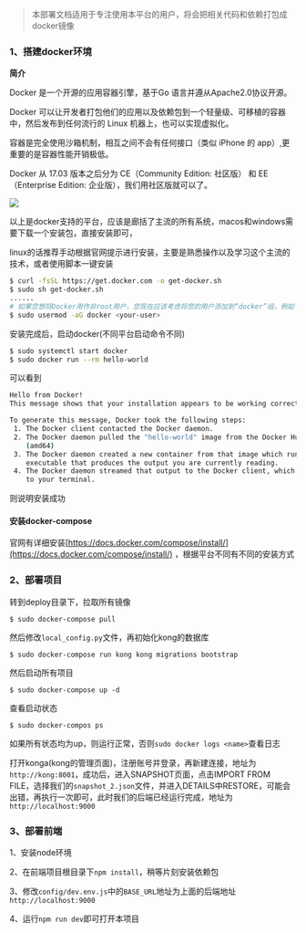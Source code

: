 > 本部署文档适用于专注使用本平台的用户，将会把相关代码和依赖打包成docker镜像

### 1、搭建docker环境

**简介**

Docker 是一个开源的应用容器引擎，基于Go 语言并遵从Apache2.0协议开源。

Docker 可以让开发者打包他们的应用以及依赖包到一个轻量级、可移植的容器中，然后发布到任何流行的 Linux 机器上，也可以实现虚拟化。

容器是完全使用沙箱机制，相互之间不会有任何接口（类似 iPhone 的 app）,更重要的是容器性能开销极低。

Docker 从 17.03 版本之后分为 CE（Community Edition: 社区版） 和 EE（Enterprise Edition: 企业版），我们用社区版就可以了。

  

![](http://tcloud-static.oss-cn-beijing.aliyuncs.com/tcloud_git/WeWork%20Helper20190911110330.png)

以上是docker支持的平台，应该是廊括了主流的所有系统，macos和windows需要下载一个安装包，直接安装即可，

linux的话推荐手动根据官网提示进行安装，主要是熟悉操作以及学习这个主流的技术，或者使用脚本一键安装

```bash
$ curl -fsSL https://get.docker.com -o get-docker.sh
$ sudo sh get-docker.sh
......
# 如果您想将Docker用作非root用户，您现在应该考虑将您的用户添加到“docker”组，例如：
$ sudo usermod -aG docker <your-user>
```

安装完成后，启动docker(不同平台启动命令不同)

```bash
$ sudo systemctl start docker
$ sudo docker run --rm hello-world
```

可以看到

```bash
Hello from Docker!
This message shows that your installation appears to be working correctly.

To generate this message, Docker took the following steps:
 1. The Docker client contacted the Docker daemon.
 2. The Docker daemon pulled the "hello-world" image from the Docker Hub.
    (amd64)
 3. The Docker daemon created a new container from that image which runs the
    executable that produces the output you are currently reading.
 4. The Docker daemon streamed that output to the Docker client, which sent it
    to your terminal.
```

则说明安装成功

#### 安装docker-compose

官网有详细安装[https://docs.docker.com/compose/install/](https://docs.docker.com/compose/install/)  ，根据平台不同有不同的安装方式



### 2、部署项目

转到deploy目录下，拉取所有镜像

```
$ sudo docker-compose pull
```

然后修改`local_config.py`文件，再初始化kong的数据库

```
$ sudo docker-compose run kong kong migrations bootstrap
```

然后启动所有项目

```
$ sudo docker-compose up -d
```

查看启动状态

```
$ sudo docker-compos ps
```

如果所有状态均为up，则运行正常，否则`sudo docker logs <name>`查看日志

打开konga(kong的管理页面)，注册账号并登录，再新建连接，地址为`http://kong:8001`，成功后，进入SNAPSHOT页面，点击IMPORT FROM FILE，选择我们的`snapshot_2.json`文件，并进入DETAILS中RESTORE，可能会出错，再执行一次即可，此时我们的后端已经运行完成，地址为`http://localhost:9000`



### 3、部署前端

1、安装node环境

2、在前端项目根目录下`npm install`，稍等片刻安装依赖包

3、修改`config/dev.env.js`中的`BASE_URL`地址为上面的后端地址`http://localhost:9000`

4、运行`npm run dev`即可打开本项目